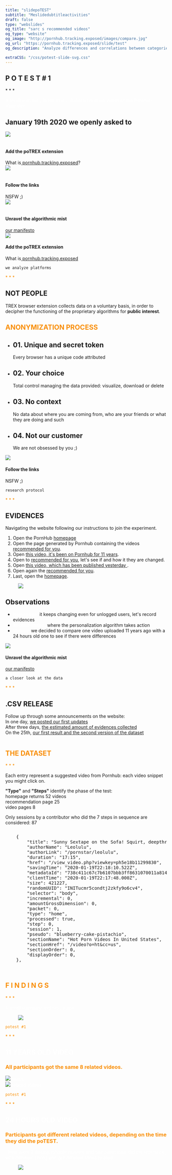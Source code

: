 ```yaml
---
title: "slidepoTEST"
subtitle: "Meslidedubtitleactivities"
draft: false
type: "webslides"
og_title: "sarc s recommended videos"
og_type: "website"
og_image: "http://pornhub.tracking.exposed/images/compare.jpg" 
og_url: "https://pornhub.tracking.exposed/slide/test"
og_description: "Analyze differences and correlations between categories and the personalized experiencesm, even if nobody uses or abuses PH anymore ;) Let's get some independent insights"

extraCSS: "/css/potest-slide-svg.css"
---
```


<!-- halo salut -->
<script>removeHeaderFooter(1500)</script>
<script src="/js/d3.min.js"></script>
<script src="jquery-3.4.1.min.js"></script>

<section class="bg-pornhuborange aligncenter">
    <div class="wrap aligncenter fadeInUp">
    <h2><strong>P O T E S T</strong> # 1 </h2>
    <p class="text-symbols">* * * </p>
    <p class="text-intro" style="color: #fff">
        A small summary in our first collaborative observation of the Pornhub algorithm
    </p>
    </div>
</section>

<section>
    <div class="wrap aligncenter fadeInUp">
        <h2>
            January 19th 2020 we openly asked to
        </h2>
        <div class="row mb-5 mt-5">
        <div class="col-sm text-center">
                <img src="/images/addon.png"><br /> <br>
                <h4 style="color:#1b1b1b;">Add the poTREX extension</h2>What is<a target="_blank" rel="noopener noreferrer" href="/preview"> pornhub.tracking.exposed</a>?
        </div>
        <div class="col-sm text-center">
                <img src="/images/click.png"><br /> <br>
                <h4 style="color:#1b1b1b;">Follow the links</h2> NSFW ;)
        </div>
        <div class="col-sm text-center">
                <img src="/images/unravel.png"><br /> <br>
                <h4 style="color:#1b1b1b;">Unravel the algorithmic mist</h2> <a target="_blank" rel="noopener noreferrer" href="https://tracking.exposed/manifesto">our manifesto</a>
        </div>
        </div>
</section>

<section>
    <div class="wrap">
            <div class="text-center content-left fadeInUp">
            <img class="size-100" src="/images/addon.png">
            <h4 style="color:#1b1b1b;">Add the poTREX extension</h2>What is<a target="_blank" rel="noopener noreferrer" href="/preview"> pornhub.tracking.exposed</a></h4>
        </div>
        <div class="fadeInUp">
            <p><code>we analyze platforms</code></p>
                <p class="text-symbols" style="text-align: left; color: #F98E05;">* * * </p>
            <h1><strong>NOT PEOPLE</strong></h1>
            <p>TREX browser extension collects data on a voluntary basis, in order to decipher the functioning of the proprietary algorithms for <strong>public interest</strong>.</p>
            </div>
</section>

<section>
    <span class="background" style="background-image:url('/images/smoke.png')"></span>    
    <div class="wrap">
    <h1 class="fadeInUp" style="color: #F98E05">ANONYMIZATION PROCESS</h1>
            <ul class="flexblock metrics fadeInUp">
              <!-- li>a? Add blink = <ul class="flexblock steps blink">-->
              <li>
                <h2>01. Unique and secret token</h2>
                <p>Every browser has a unique code attributed</p>
              </li>
              <li>
                <h2>02. Your choice</h2>
                <p>Total control managing the data provided: visualize, download or delete</p>
              </li>
                <li>
                <h2>03. No context</h2>
                <p>No data about where you are coming from, who are your friends or what they are doing and such</p>
              </li>
                <li>
                <h2>04. Not our customer</h2>
                <p>We are not obsessed by you ;)</p>
              </li>
            </ul>
            <!-- this might show up as optional detail (onclick?)
            <ul class="flexblock metrics bg-pornhuborange">
              <li>
                Read our privacy policy
              </li>
              <li>
                How the interface looks like
              </li>
              <li>
                The data processing pipeline illustrated
              </li>
              <li>
                Our ethical mandate
              </li>
            </ul>
            -->
          </div>
</section>

<section>
    <div class="wrap">
            <div class="text-center content-left fadeInUp">
            <img class="size-100" src="/images/click.png">
            <h4 style="color:#1b1b1b;">Follow the links</h4> NSFW ;)
            </div>
            <div class="fadeInUp alignleft">
            <p><code>research protocol</code></p>
            <p class="text-symbols" style="text-align: left; color: #F98E05;">* * * </p>
            <h1><strong>EVIDENCES</strong></h1>
            <p> Navigating the website following our instructions to join the experiment. 
            <ol>                
            <li>Open the PornHub <a target="_blank" rel="noopener noreferrer" href="https://www.pornhub.com/">homepage</a></li>
            <li>Open the page generated by Pornhub containing the videos <a target="_blank" rel="noopener noreferrer" href="https://www.pornhub.com/recommended">recommended for you</a>.</li>
            <li>Open <a target="_blank" rel="noopener noreferrer" href="https://www.pornhub.com/view_video.php?viewkey=e77c73d25861c37acea8">this video, it's been on Pornhub for 11 years</a>.</li>
            <li>Open to <a target="_blank" rel="noopener noreferrer" href="https://www.pornhub.com/recommended">recommended for you</a>, let's see if and how it they are changed.</li>
            <li>Open <a target="_blank" rel="noopener noreferrer" href="https://www.pornhub.com/view_video.php?viewkey=ph5e22e4f60abd6">this video, which has been published yesterday </a>. </li>
            <li>Open again the <a target="_blank" rel="noopener noreferrer" href="https://www.pornhub.com/recommended">recommended for you</a>.</li>
            <li>Last, open the <a target="_blank" rel="noopener noreferrer" href="https://www.pornhub.com/">homepage</a>.</li>
            </ol>
        </p></div>
</section>

<section>
          <div class="wrap">
            <div class="card-30 bg-pornhuborange fadeInUp">
            <figure>
                <img src="/images/pov.svg">
            </figure>
            <div class="flex-content">
            <h2>Observations</h2>
            <ul class="description">
                  <li><strong class="text-label" style="color:#fff">Homepage:</strong> it keeps changing even for unlogged users, let's record evidences</li>
                  <li><strong class="text-label" style="color:#fff">Reccomended:</strong> where the personalization algorithm takes action</li>
                  <li><strong class="text-label" style="color:#fff">Videos:</strong> we decided to compare one video uploaded 11 years ago with a 24 hours old one to see if there were differences</li>
                </ul>
              </div>
            </div>
          </div>
</section>

<section>
    <div class="wrap">
            <div class="text-center content-left fadeInUp">
            <img class="size-100" src="/images/unravel.png">
            <h4 style="color:#1b1b1b;">Unravel the algorithmic mist</h4> 
            <a target="_blank" rel="noopener noreferrer" href="https://tracking.exposed/manifesto">our manifesto</a>
            </div>
            <div class="fadeInUp alignleft">
            <p><code>a closer look at the data</code></p>
            <p class="text-symbols" style="text-align: left; color: #F98E05;">* * * </p>
            <h1><strong>.CSV RELEASE</strong></h1>
            <p> Follow up through some announcements on the website:<br>
                In one day, <a href="/potest/announcement-1/#update-n-2-20-january-2020">we posted our first updates</a> <br>
                After three days, <a href="/potest/announcement-1/#update-n-4-22-january-2020">the estimated amount of evidences collected</a><br>
                On the 25th, <a href="/potest/announcement-1/#update-n-5-25-january-2020">our first result and the second version of the dataset</a><br>
                <p>
            </div>
        </div>
    </div>
</section>

<section>
  <div class="wrap">
    <div class="grid vertical-align">
        <div class="column">
        <h1 class="fadeInUp" style="color: #F98E05">THE DATASET</h1>
        <p class="text-symbols" style="text-align: left; color: #F98E05;">* * * </p>
        <p>Each entry represent a suggested video from Pornhub: each video snippet you might click on.</p>
        <p><b>"Type"</b> and <b>"Steps"</b> identify the phase of the test: <br> homepage returns 52 videos <br>recommendation page 25 <br> video pages 8<p>
        <p>Only sessions by a contributor who did the 7 steps in sequence are considered: 87<p>
        </div>
        <!-- .end .column -->
        <div class="column">
        <pre>
    {
        "title": "Sunny Sextape on the Sofa! Squirt, deepthroat, prone bone - Amateur LeoLulu",
        "authorName": "Leolulu",
        "authorLink": "/pornstar/leolulu",
        "duration": "17:15",
        "href": "/view_video.php?viewkey=ph5e18b11299830",
        "savingTime": "2020-01-19T22:18:10.522Z",
        "metadataId": "738c411c67c7b6107bbb3ff8631070011a814f48",
        "clientTime": "2020-01-19T22:17:48.000Z",
        "size": 421227,
        "randomUUID": "INITucmr5condtj2zkfy9o6cv4",
        "selector": "body",
        "incremental": 0,
        "amountGrossDimension": 0,
        "packet": 0,
        "type": "home",
        "processed": true,
        "step": 0,
        "session": 1,
        "pseudo": "blueberry-cake-pistachio",
        "sectionName": "Hot Porn Videos In United States",
        "sectionHref": "/video?o=ht&cc=us",
        "sectionOrder": 0,
        "displayOrder": 0,
    },
        </pre>
        </div>
        <!-- .end .column -->
    </div>
    <!-- .end .grid -->
  </div> 
</section>

<section class="bg-potrex">
  <div class="wrap aligncenter fadeInUp">
    <h2 style="color: #F98E05">
        <strong>F I N D I N G S </strong>
    </h2><p class="text-symbols" style="color: #F98E05;">* * * </p>
    <p class="text-intro" style="color: #fff">
        A small summary and next steps
    </p>
  </div>
</section>

<section class="bg-potrex">
  <div class="wrap">
  <div class="card-50">
    <figure class="fadeInUp">
      <!-- <svg id="firstvideo" type="image/svg+xml"></svg> -->
      <img class="svg" src="/images/pot20/1-first-video.svg" type="image/svg+xml"></img>
    </figure>
    <div class="fadeInUp flex-content">
      <p><code style="color:#F98E05">potest #1</code></p>
      <p class="text-symbols" style="text-align: left; color: #F98E05;">* * * </p>
      <h1 style="color: #fff"><strong>11 YEARS OLD VIDEO</strong></h1>
      <h3 style="color: #F98E05">All participants got the same 8 related videos.<br></h3>
      <p style="color: #fff">
        <img src="/images/pot20/1-white-dot.svg" id="users"> users <br>
        <img src="/images/pot20/1-orange-dot.svg" id="related"> related videos <br>
      </p>
    </div>
  </div>
  </div>
</section>

<script>

$(document).ready(

  function () {
    console.log("Reading SVG from iframe to root DOM");
    // For each image with an SVG class, execute the following function.
    $("img.svg").each(function () {
      // Perf tip: Cache the image as jQuery object so that we don't use the selector muliple times.
      var $img = jQuery(this);
      // Get all the attributes.
      var attributes = { width: $img.width(), height: $img.height() };
      // Get the image's URL.
      var imgURL = $img.attr("src");
      // Fire an AJAX GET request to the URL.
      $.get(imgURL, function (data) {
        // The data you get includes the document type definition, which we don't need.
        // We are only interested in the <svg> tag inside that.
        var $svg = $(data).find('svg');
        // Remove any invalid XML tags as per http://validator.w3.org
        $svg = $svg.removeAttr('xmlns:a');
        // Loop through original image's attributes and apply on SVG
        $svg.attr('style',
          "width:" + attributes.width + ";" + "height:" + attributes.height + ";"
        );
        // Replace image with new SVG
        $img.replaceWith($svg);
      });
    });
  });

  $("#users").mouseover(function(){ // mouseover su g#id="layer7" del primo svg dovrebbero comparire i text
    console.log("c'è un CSS con queste classi");
    $("tspan").addClass("hlight");
  });
  $("#related").mouseover(function(){ //mouseout dovrebbe rinascondere il testo
    console.log("cosa deve succedere qui?");
  });
</script>

<section class="bg-potrex">
  <div class="wrap">
  <div class="card-50">
  <div class="flex-content fadeInUp">
      <p><code style="color:#F98E05">potest #1</code></p>
      <p class="text-symbols" style="text-align: left; color: #F98E05;">* * * </p>
      <h1 style="color: #fff"><strong>24 HOURS OLD VIDEO</strong></h1>
      <h3 style="color: #F98E05">Participants got different related videos, depending on the time they did the poTEST.<br></h3>
      <p style="color: #fff"> There were 8 distinguishable clusters and one participant did the test twice, with different timing and got different video related.</p>
    </div>
    <figure class="fadeInUp">
      <!-- <svg id="firstvideo" type="image/svg+xml"></svg> -->
      <img class="svg" src="/images/pot20/1-second-video.svg" type="image/svg+xml"></img>
    </figure>
    </div>
    </div>
</section>

<!-- TO BE CONTINUED

<section class="bg-potrex">
  <div class="wrap">
  <div class="card-50">
  <div class="flex-content fadeInUp">
      <p><code style="color:#F98E05">potest #1</code></p>
      <p class="text-symbols" style="text-align: left; color: #F98E05;">* * * </p>
      <h1 style="color: #fff"><strong>HOMEPAGE</strong></h1>
      <h3 style="color: #F98E05">Participants got different related videos, depending on the time they did the poTEST.<br></h3>
      <p style="color: #fff"> There were 8 distinguishable clusters and one participant did the test twice, with different timing and got different video related.</p>
    </div>
    <figure class="fadeInUp">
      <img class="svg" src="/images/pot20/1-second-video.svg" type="image/svg+xml"></img>
    </figure>
    </div>
    </div>
</section> 

<section class="bg-potrex">
  <div class="wrap">
  <div class="card-50">
  <div class="flex-content fadeInUp">
      <p><code style="color:#F98E05">potest #1</code></p>
      <p class="text-symbols" style="text-align: left; color: #F98E05;">* * * </p>
      <h1 style="color: #fff"><strong>RECOMMENDED</strong></h1>
      <h3 style="color: #F98E05">Participants got different related videos, depending on the time they did the poTEST.<br></h3>
      <p style="color: #fff"> There were 8 distinguishable clusters and one participant did the test twice, with different timing and got different video related.</p>
    </div>
    <figure class="fadeInUp">
      <img class="svg" src="/images/pot20/1-second-video.svg" type="image/svg+xml"></img>
    </figure>
    </div>
    </div>
</section>

<section class="bg-potrex">
            <div class="wrap size-50 frame" style="border-color: #F98E05">
            <h2 class="aligncenter" style="color: #F98E05">What we didn’t find out,<br> but we’ll keep pursuing</h2>
            <p class="text-symbols" style="color: #F98E05">* * *</p>
             <div class="bg-pornhuborange shadow">
              <ul class="flexblock reasons">
                <li>
                  <h2>favoritism</h2>
                  <p> We don’t know if any particular producer benefits from an advantageous treatment from the algorithm. </p>
                </li>
                <li>
                  <h2>recommended</h2>
                  <p>We don’t know if, for not-logged-in users, the recommended page change accordingly to what has been seen.</p>
                </li>
                  <li>
                  <h2>activity</h2>
                  <p>We don’t know if, for not-logged-in users, the recommended page change accordingly to what has been seen.
    We know for sure the homepage, ‘Recommended For You’ sections, depends on your past activity, but we didn’t yet linked this evidence.</p>
                </li>
              </ul>
            </div>
    </div>
</section>

-->